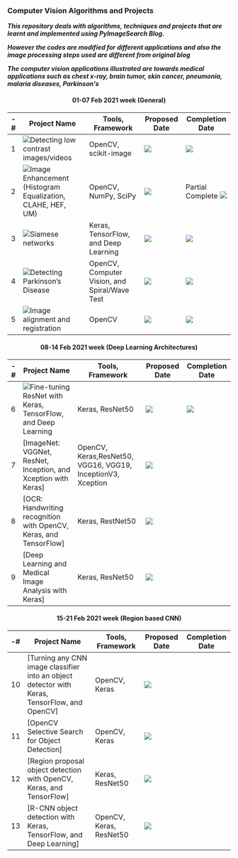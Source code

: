 ### Computer Vision Algorithms and Projects

***This repository deals with algorithms, techniques and projects that are learnt and implemented using PyImageSearch Blog.***

***However the codes are modified for different applications and also the image processing steps used are different from original blog***

***The computer vision applications illustrated are towards medical applications such as chest x-ray, brain tumor, skin cancer, pneumonia, malaria diseases, Parkinson's***

<h4 align='center'> 01-07 Feb 2021 week (General) </h4>

-# | Project Name  | Tools, Framework | Proposed Date | Completion Date
| ------------- | ------------- | ------------- | -------------- | ------------- | 
| 1 | ![Detecting low contrast images/videos](https://github.com/worklifesg/Computer-Vision-Algorithms-and-Projects/tree/main/1-Detecting%20Low%20Contrast%20Images) | OpenCV, scikit-image | ![](https://img.shields.io/badge/2021-02/Feb-green)  | ![](https://img.shields.io/badge/2021-02/Feb-orange)|
| 2 | ![Image Enhancement (Histogram Equalization, CLAHE, HEF, UM)](https://github.com/worklifesg/Computer-Vision-Algorithms-and-Projects/tree/main/2-Image%20Enhancement%20using%20Histogram%20Equalization) | OpenCV, NumPy, SciPy | ![](https://img.shields.io/badge/2021-03/Feb-green)  | Partial Complete ![](https://img.shields.io/badge/2021-03/Feb-orange) |
| 3 | ![Siamese networks](https://github.com/worklifesg/Computer-Vision-Algorithms-and-Projects/tree/main/3-Siamese%20Networks) | Keras, TensorFlow, and Deep Learning | ![](https://img.shields.io/badge/2021-04/05/Feb-green)  | ![](https://img.shields.io/badge/2021-05/Feb-orange) |
| 4 | ![Detecting Parkinson’s Disease](https://github.com/worklifesg/Computer-Vision-Algorithms-and-Projects/tree/main/4-Detecting%20Parkinson%20Disease) | OpenCV, Computer Vision, and Spiral/Wave Test | ![](https://img.shields.io/badge/2021-06/Feb-green)  | ![](https://img.shields.io/badge/2021-06/Feb-orange) |
| 5 | ![Image alignment and registration](https://github.com/worklifesg/Computer-Vision-Algorithms-and-Projects/tree/main/5-Image%20alignment%20and%20registration) | OpenCV | ![](https://img.shields.io/badge/2021-07/Feb-green)  | ![](https://img.shields.io/badge/2021-08/Feb-orange)  |

<h4 align='center'> 08-14 Feb 2021 week (Deep Learning Architectures)</h4>

-# | Project Name  | Tools, Framework | Proposed Date | Completion Date
| ------------- | ------------- | ------------- | -------------- | ------------- | 
| 6 | ![Fine-tuning ResNet with Keras, TensorFlow, and Deep Learning](https://github.com/worklifesg/Computer-Vision-Algorithms-and-Projects/tree/main/6-Fine-tuning%20ResNet%20with%20Keras%2C%20TensorFlow%2C%20and%20Deep%20Learning) | Keras, ResNet50  | ![](https://img.shields.io/badge/2021-08/09/Feb-green)  | ![](https://img.shields.io/badge/2021-09/Feb-orange)  |
| 7 | [ImageNet: VGGNet, ResNet, Inception, and Xception with Keras] | OpenCV, Keras,ResNet50, VGG16, VGG19, InceptionV3, Xception | ![](https://img.shields.io/badge/2021-10/11/Feb-green) |  |
| 8 | [OCR: Handwriting recognition with OpenCV, Keras, and TensorFlow] | Keras, RestNet50 | ![](https://img.shields.io/badge/2021-12/13/Feb-green)  |  |
| 9 | [Deep Learning and Medical Image Analysis with Keras] | Keras, ResNet50 | ![](https://img.shields.io/badge/2021-14/Feb-green)  |  |

<h4 align='center'> 15-21 Feb 2021 week (Region based CNN) </h4>

-# | Project Name  | Tools, Framework | Proposed Date | Completion Date
| ------------- | ------------- | ------------- | -------------- | ------------- | 
| 10 | [Turning any CNN image classifier into an object detector with Keras, TensorFlow, and OpenCV] | OpenCV, Keras | ![](https://img.shields.io/badge/2021-15/16/Feb-green)  |  |
| 11 | [OpenCV Selective Search for Object Detection] |  OpenCV, Keras  | ![](https://img.shields.io/badge/2021-17/18/Feb-green)  |  |
| 12 | [Region proposal object detection with OpenCV, Keras, and TensorFlow] | Keras, ResNet50 | ![](https://img.shields.io/badge/2021-19/20/Feb-green)  |  |
| 13 | [R-CNN object detection with Keras, TensorFlow, and Deep Learning] | OpenCV, Keras, ResNet50 | ![](https://img.shields.io/badge/2021-21/Feb-green)  |  |
